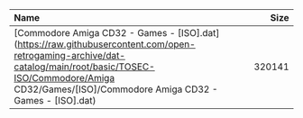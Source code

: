 |Name|Size|
|:---|---:|
|[Commodore Amiga CD32 - Games - [ISO].dat](https://raw.githubusercontent.com/open-retrogaming-archive/dat-catalog/main/root/basic/TOSEC-ISO/Commodore/Amiga CD32/Games/[ISO]/Commodore Amiga CD32 - Games - [ISO].dat)|320141|
